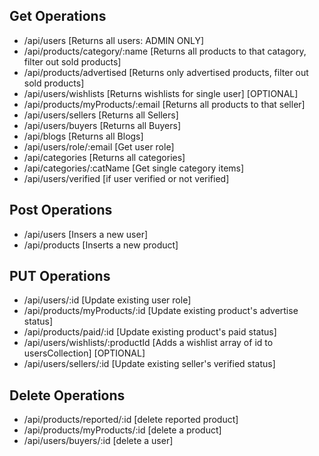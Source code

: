 ## Get Operations

- /api/users [Returns all users: ADMIN ONLY]
- /api/products/category/:name [Returns all products to that catagory, filter out sold products]
- /api/products/advertised [Returns only advertised products, filter out sold products]
- /api/users/wishlists [Returns wishlists for single user] [OPTIONAL]
- /api/products/myProducts/:email [Returns all products to that seller]
- /api/users/sellers [Returns all Sellers]
- /api/users/buyers [Returns all Buyers]
- /api/blogs [Returns all Blogs]
- /api/users/role/:email [Get user role]
- /api/categories [Returns all categories]
- /api/categories/:catName [Get single category items]
- /api/users/verified [if user verified or not verified]

## Post Operations

- /api/users [Insers a new user]
- /api/products [Inserts a new product]

## PUT Operations

- /api/users/:id [Update existing user role]
- /api/products/myProducts/:id [Update existing product's advertise status]
- /api/products/paid/:id [Update existing product's paid status]
- /api/users/wishlists/:productId [Adds a wishlist array of id to usersCollection] [OPTIONAL]
- /api/users/sellers/:id [Update existing seller's verified status]

## Delete Operations

- /api/products/reported/:id [delete reported product]
- /api/products/myProducts/:id [delete a product]
- /api/users/buyers/:id [delete a user]
